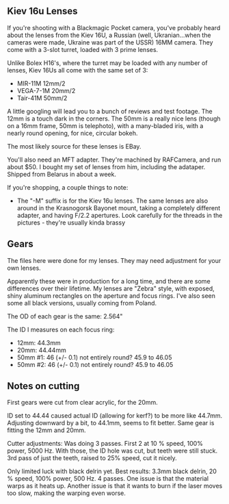 Kiev 16u Lenses
--

If you're shooting with a Blackmagic Pocket camera, you've probably heard about the lenses from the Kiev 16U, a Russian (well, Ukranian...when the cameras were made, Ukraine was part of the USSR) 16MM camera.  They come with a 3-slot turret, loaded with 3 prime lenses.

Unlike Bolex H16's, where the turret may be loaded with any number of lenses, Kiev 16Us all come with the same set of 3:

* MIR-11M 12mm/2
* VEGA-7-1M 20mm/2
* Tair-41M 50mm/2

A little googling will lead you to a bunch of reviews and test footage.  The 12mm is a touch dark in the corners.  The 50mm is a really nice lens (though on a 16mm frame, 50mm is telephoto), with a many-bladed iris, with a nearly round opening, for nice, circular bokeh.

The most likely source for these lenses is EBay.

You'll also need an MFT adapter.  They're machined by RAFCamera, and run about $50.  I bought my set of lenses from him, including the adataper.  Shipped from Belarus in about a week.

If you're shopping, a couple things to note:

* The "-M" suffix is for the Kiev 16u lenses.  The same lenses are also around in the Krasnogorsk Bayonet mount, taking a completely different adapter, and having F/2.2 apertures.  Look carefully for the threads in the pictures - they're usually kinda brassy 
   
## Gears

The files here were done for my lenses.  They may need adjustment for your own lenses.

Apparently these were in production for a long time, and there are some differences over their lifetime.  My lenses are "Zebra" style, with exposed, shiny aluminum rectangles on the aperture and focus rings.  I've also seen some all black versions, usually coming from Poland.


The OD of each gear is the same: 2.564"

The ID I measures on each focus ring:

* 12mm: 44.3mm 
* 20mm: 44.44mm
* 50mm #1: 46 (+/- 0.1)  not entirely round?  45.9 to 46.05
* 50mm #2: 46 (+/- 0.1)  not entirely round?  45.9 to 46.05

## Notes on cutting

First gears were cut from clear acrylic, for the 20mm.

ID set to 44.44 caused actual ID (allowing for kerf?) to be more like 44.7mm.  Adjusting downward by a bit, to 44.1mm, seems to fit better.  Same gear is fitting the 12mm and 20mm.

Cutter adjustments: Was doing 3 passes.  First 2 at 10 % speed, 100% power, 5000 Hz.  With those, the ID hole was cut, but teeth were still stuck.  3rd pass of just the teeth, raised to 25% speed, cut it nicely.

Only limited luck with black delrin yet.  Best results:
3.3mm black delrin, 20 % speed, 100% power, 500 Hz.  4 passes.
One issue is that the material warps as it heats up.  Another issue is that it wants to burn if the laser moves too slow, making the warping even worse.